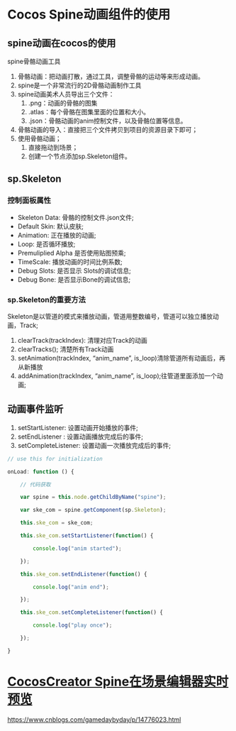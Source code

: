 # Cocos Spine动画组件的使用

## spine动画在cocos的使用

spine骨骼动画工具

1. 骨骼动画：把动画打散，通过工具，调整骨骼的运动等来形成动画。
2. spine是一个非常流行的2D骨骼动画制作工具
3. spine动画美术人员导出三个文件：
   1. .png：动画的骨骼的图集
   2. .atlas：每个骨骼在图集里面的位置和大小。
   3. .json：骨骼动画的anim控制文件，以及骨骼位置等信息。
4. 骨骼动画的导入：直接把三个文件拷贝到项目的资源目录下即可；
5. 使用骨骼动画；
   1. 直接拖动到场景；
   2. 创建一个节点添加sp.Skeleton组件。

## sp.Skeleton

### 控制面板属性

* Skeleton Data: 骨骼的控制文件.json文件;
* Default Skin: 默认皮肤;
* Animation: 正在播放的动画;
* Loop: 是否循环播放;
* Premuliplied Alpha 是否使用贴图预乘;
* TimeScale: 播放动画的时间比例系数;
* Debug Slots: 是否显示 Slots的调试信息;
* Debug Bone: 是否显示Bone的调试信息;

### sp.Skeleton的重要方法

 Skeleton是以管道的模式来播放动画，管道用整数编号，管道可以独立播放动画，Track;

1. clearTrack(trackIndex): 清理对应Track的动画
2. clearTracks(); 清楚所有Track动画
3. setAnimation(trackIndex, “anim_name”, is_loop)清除管道所有动画后，再从新播放
4. addAnimation(trackIndex, “anim_name”, is_loop);往管道里面添加一个动画;

## 动画事件监听

1.  setStartListener: 设置动画开始播放的事件;
2. setEndListener : 设置动画播放完成后的事件;
3. setCompleteListener: 设置动画一次播放完成后的事件;

```typescript
// use this for initialization

onLoad: function () {

    // 代码获取

    var spine = this.node.getChildByName("spine");

    var ske_com = spine.getComponent(sp.Skeleton);

    this.ske_com = ske_com;

    this.ske_com.setStartListener(function() {

        console.log("anim started");

    });

    this.ske_com.setEndListener(function() {

        console.log("anim end");

    });

    this.ske_com.setCompleteListener(function() {

        console.log("play once");

    });

}
```

# [CocosCreator Spine在场景编辑器实时预览](https://www.cnblogs.com/gamedaybyday/p/14776023.html)

https://www.cnblogs.com/gamedaybyday/p/14776023.html


